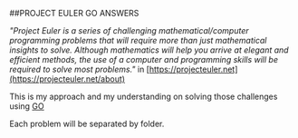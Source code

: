 ##PROJECT EULER GO ANSWERS

_"Project Euler is a series of challenging mathematical/computer programming
problems that will require more than just mathematical insights to solve.
Although mathematics will help you arrive at elegant and efficient methods,
the use of a computer and programming skills will be required to solve most
problems."_ in [https://projecteuler.net](https://projecteuler.net/about)

This is my approach and my understanding on solving those challenges
using [GO](https://golang.org/)

Each problem will be separated by folder.
